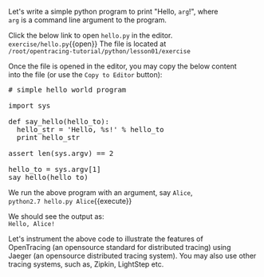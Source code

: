 Let's write a simple python program to print "Hello, `arg`!", where   
`arg` is a command line argument to the program.

Click the below link to open `hello.py` in the editor.    
`exercise/hello.py`{{open}}
The file is located at  
`/root/opentracing-tutorial/python/lesson01/exercise`

Once the file is opened in the editor, you may copy the below content  
into the file (or use the `Copy to Editor` button):

<pre class="file" data-filename="exercise/hello.py" data-target="replace">
# simple hello world program

import sys

def say_hello(hello_to):
  hello_str = 'Hello, %s!' % hello_to
  print hello_str

assert len(sys.argv) == 2

hello_to = sys.argv[1]
say_hello(hello_to)
</pre>

We run the above program with an argument, say `Alice`,  
`python2.7 hello.py Alice`{{execute}}

We should see the output as:  
`Hello, Alice!`

Let's instrument the above code to illustrate the features of     
OpenTracing (an opensource standard for distributed tracing) using   
Jaeger (an opensource distributed tracing system). You may also use other   
tracing systems, such as, Zipkin, LightStep etc.
